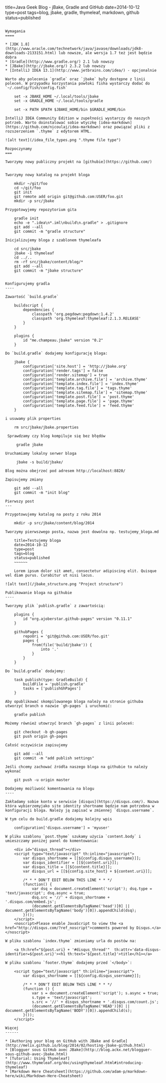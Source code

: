 title=Java Geek Blog - jBake, Gradle and GitHub
date=2014-10-12
type=post
tags=blog, jbake, gradle, thymeleaf, markdown, github
status=published
~~~~~~

Wymagania
====

* [JDK 1.8](http://www.oracle.com/technetwork/java/javase/downloads/jdk8-downloads-2133151.html) lub nowsze, ale wersja 1.7 też jest będzie dobra
* [Gradle](http://www.gradle.org/) 2.1 lub nowszy
* [JBake](http://jbake.org/) 2.3.2 lub nowszy
* [IntelliJ IDEA 13.1](http://www.jetbrains.com/idea/) - opcjonalnie

Warto aby polecenia `gradle` oraz `jbake` były dostępne z linii poleceń. W przypadku korzystania powłoki fisha wystarczy dodać do `~/.config/fish/config.fish`

    set -x JBAKE_HOME ~/.local/tools/jbake
    set -x GRADLE_HOME ~/.local/tools/gradle
    
    set -x PATH $PATH $JBAKE_HOME/bin $GRADLE_HOME/bin
    
IntelliJ IDEA Community Edition w zupełności wystarczy do naszych potrzeb. Warto doinstalować sobie wtyczkę [idea-markdown](https://github.com/nicoulaj/idea-markdown) oraz powiązać pliki z rozszerzeniem `.thyme` z edytorem HTML.

![alt text](/idea_file_types.png ".thyme file type")   

Rozpoczynamy
===

Tworzymy nowy publiczny projekt na [githubie](https://github.com/)


Tworzymy nowy katalog na projekt bloga

    mkdir ~/git/foo
    cd ~/git/foo
    git init
    git remote add origin git@github.com:USER/foo.git    
    mkdir -p src/jbake

Przygotowyjemy repozytorium gita    
    
    gradle init    
    echo -e ".idea\n*.iml\nbuild\n.gradle" > .gitignore
    git add --all
    git commit -m "gradle structure"

Inicjalizujemy bloga z szablonem thymeleafa

    cd src/jbake
    jbake -i thymeleaf
    cd ../..
    rm -rf src/jbake/content/blog/*    
    git add --all
    git commit -m "jbake structure"

    
Konfigurujemy gradla
----
        
Zawartość `build.gradle`
    
    buildscript {
        dependencies {
            classpath 'org.pegdown:pegdown:1.4.2'
            classpath 'org.thymeleaf:thymeleaf:2.1.3.RELEASE'
        }
    }
    
    plugins {
        id "me.champeau.jbake" version "0.2"
    }

Do `build.gradle` dodajemy konfigurację bloga:

    jbake {
        configuration['site.host'] = 'http://jbake.org'
        configuration['render.tags'] = false
        configuration['render.sitemap'] = true
        configuration['template.archive.file'] = 'archive.thyme'
        configuration['template.index.file'] = 'index.thyme'
        configuration['template.tag.file'] = 'tags.thyme'
        configuration['template.sitemap.file'] = 'sitemap.thyme'
        configuration['template.post.file'] = 'post.thyme'
        configuration['template.page.file'] = 'page.thyme'
        configuration['template.feed.file'] = 'feed.thyme'
    }

i usuwamy plik properties

    rm src/jbake/jbake.properties        

 Sprawdzamy czy blog kompiluje się bez błędów
 
     gradle jbake
     
Uruchamiamy lokalny serwer bloga
     
     jbake -s build/jbake/
     
Blog można obejrzeć pod adresem http://localhost:8820/     
     
Zapisujemy zmiany

    git add --all
    git commit -m "init blog"

Pierwszy post
---

Przygotowujemy katalog na posty z roku 2014

    mkdir -p src/jbake/content/blog/2014
    
Tworzymy pierwszwego posta, nazwa jest dowolna np. testujemy_bloga.md

    title=Testujemy bloga
    date=2014-10-12
    type=post
    tags=blog
    status=published
    ~~~~~~
    
    Lorem ipsum dolor sit amet, consectetur adipiscing elit. Quisque vel diam purus. Curabitur ut nisi lacus.

![alt text](/jbake_structure.png "Project structure")

Publikowanie bloga na githubie
----

Tworzymy plik `publish.gradle` z zawartością:

    plugins {
        id "org.ajoberstar.github-pages" version "0.11.1"
    }
    
    githubPages {
        repoUri = 'git@github.com:USER/foo.git'
        pages {
            from(file('build/jbake')) {
                into '.'
            }
        }
    }

Do `build.gradle` dodajemy:

    task publish(type: GradleBuild) {
        buildFile = 'publish.gradle'
        tasks = ['publishGhPages']
    }

Aby opublikować skompilowanego bloga należy na stronie githuba utworzyć branch o nazwie `gh-pages` i uruchomić:

    gradle publish
    
Możemy również utowrzyć branch `gh-pages` z linii poleceń:
    
    git checkout -b gh-pages
    git push origin gh-pages
    
Całość oczywiście zapisujemy
    
    git add --all
    git commit -m "add publish settings"

Jeśli chcemy zachować źródła naszego bloga na githubie to należy wykonać

    git push -u origin master
    
Dodajemy możliwość komentowania na blogu
----

Zakładamy sobie konto w serwisie [disqus](https://disqus.com/). Nazwa która wybierzemyjako site identity shortname będzie nam potrzebna w konfiguracji bloga. Należy ją zapisać w zmiennej `disqus.username`.

W tym celu do build.gradle dodajemy kolejny wpis

    configuration['disqus.username'] = 'myuser'

W pliku szablonu `post.thyme` szukamy użycia `content.body` i umieszczamy poniżej panel do komentowania:

    <div id="disqus_thread"></div>
    <script type="text/javascript" th:inline="javascript">
        var disqus_shortname = [[${config.disqus_username}]];
        var disqus_identifier = [[${content.uri}]];
        var disqus_title = [[${content.title}]];
        var disqus_url = [[${config.site_host} + ${content.uri}]];
    
        /* * * DON'T EDIT BELOW THIS LINE * * */
        (function() {
            var dsq = document.createElement('script'); dsq.type = 'text/javascript'; dsq.async = true;
            dsq.src = '//' + disqus_shortname + '.disqus.com/embed.js';
            (document.getElementsByTagName('head')[0] || document.getElementsByTagName('body')[0]).appendChild(dsq);
        })();
    </script>
    <noscript>Please enable JavaScript to view the <a href="http://disqus.com/?ref_noscript">comments powered by Disqus.</a></noscript>
    
W pliku szablonu `index.thyme` zmieniamy urla do postów na:
    
    <a th:href="${post.uri} + '#disqus_thread'"  th:attr='data-disqus-identifier=${post.uri}'><h1 th:text='${post.title}'>title</h1></a>
    
W pliku szablonu `footer.thyme` dodajemy przed `</body>`:
     
    <script type="text/javascript" th:inline="javascript">
        var disqus_shortname = [[${config.disqus_username}]];
    
        /* * * DON'T EDIT BELOW THIS LINE * * */
        (function () {
            var s = document.createElement('script'); s.async = true;
            s.type = 'text/javascript';
            s.src = '//' + disqus_shortname + '.disqus.com/count.js';
            (document.getElementsByTagName('HEAD')[0] || document.getElementsByTagName('BODY')[0]).appendChild(s);
        }());
    </script>     
    
Więcej
------

* [Authoring your blog on GitHub with JBake and Gradle](http://melix.github.io/blog/2014/02/hosting-jbake-github.html)
* [Blogguer sous GitHub avec JBake](http://blog.ackx.net/blogguer-sous-github-avec-jbake.html)
* [Tutorial: Using Thymeleaf](http://www.thymeleaf.org/doc/usingthymeleaf.html#introducing-thymeleaf)
* [Markdown Here Cheatsheet](https://github.com/adam-p/markdown-here/wiki/Markdown-Here-Cheatsheet)